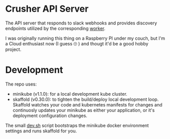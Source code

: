 # Crusher API Server

The API server that responds to slack webhooks and provides discovery endpoints
utilized by the corresponding [worker](https://github.com/jacobstr/reserver).

I was originally running this thing on a Raspberry PI under my couch, but I'm
a Cloud enthusiast now (I guess 🙄 ) and thougt it'd be a good hobby project.

# Development

The repo uses:

* minikube (v1.1.0): for a local development kube cluster.
* skaffold (v0.30.0): to tighten the build/deploy local development loop.
  Skaffold watches your code and kubernetes manifests for changes and continuosly
  updates your minikube as either your application, or it's deployment
  configuration changes.

The small [dev.sh](./dev.sh) script bootstraps the minikube docker environment
settings and runs skaffold for you.

